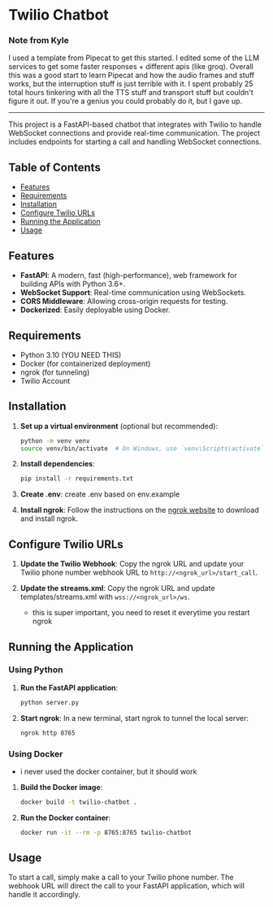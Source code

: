 # Twilio Chatbot

### Note from Kyle

I used a template from Pipecat to get this started. I edited some of the LLM services to get some faster responses + different apis (like groq). Overall this was a good start to learn Pipecat and how the audio frames and stuff works, but the interruption stuff is just terrible with it. I spent probably 25 total hours tinkering with all the TTS stuff and transport stuff but couldn't figure it out. If you're a genius you could probably do it, but I gave up. 
_____________________________

This project is a FastAPI-based chatbot that integrates with Twilio to handle WebSocket connections and provide real-time communication. The project includes endpoints for starting a call and handling WebSocket connections.

## Table of Contents

- [Features](#features)
- [Requirements](#requirements)
- [Installation](#installation)
- [Configure Twilio URLs](#configure-twilio-urls)
- [Running the Application](#running-the-application)
- [Usage](#usage)

## Features

- **FastAPI**: A modern, fast (high-performance), web framework for building APIs with Python 3.6+.
- **WebSocket Support**: Real-time communication using WebSockets.
- **CORS Middleware**: Allowing cross-origin requests for testing.
- **Dockerized**: Easily deployable using Docker.

## Requirements

- Python 3.10 (YOU NEED THIS)
- Docker (for containerized deployment)
- ngrok (for tunneling)
- Twilio Account

## Installation

1. **Set up a virtual environment** (optional but recommended):
    ```sh
    python -m venv venv
    source venv/bin/activate  # On Windows, use `venv\Scripts\activate`
    ```

2. **Install dependencies**:
    ```sh
    pip install -r requirements.txt
    ```

3. **Create .env**:
    create .env based on env.example

4. **Install ngrok**:
    Follow the instructions on the [ngrok website](https://ngrok.com/download) to download and install ngrok.

## Configure Twilio URLs

1. **Update the Twilio Webhook**:
    Copy the ngrok URL and update your Twilio phone number webhook URL to `http://<ngrok_url>/start_call`.

2. **Update the streams.xml**:
    Copy the ngrok URL and update templates/streams.xml with `wss://<ngrok_url>/ws`.
    * this is super important, you need to reset it everytime you restart ngrok

## Running the Application

### Using Python

1. **Run the FastAPI application**:
    ```sh
    python server.py
    ```

2. **Start ngrok**:
    In a new terminal, start ngrok to tunnel the local server:
    ```sh
    ngrok http 8765
    ```
### Using Docker

* i never used the docker container, but it should work

1. **Build the Docker image**:
    ```sh
    docker build -t twilio-chatbot .
    ```

2. **Run the Docker container**:
    ```sh
    docker run -it --rm -p 8765:8765 twilio-chatbot
    ```
## Usage

To start a call, simply make a call to your Twilio phone number. The webhook URL will direct the call to your FastAPI application, which will handle it accordingly.